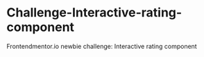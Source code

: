 # Challenge-Interactive-rating-component
Frontendmentor.io newbie challenge: Interactive rating component
